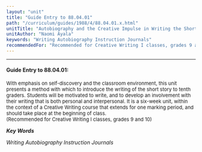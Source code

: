 ```yaml
---
layout: "unit"
title: "Guide Entry to 88.04.01"
path: "/curriculum/guides/1988/4/88.04.01.x.html"
unitTitle: "Autobiography and the Creative Impulse in Writing the Short Story"
unitAuthor: "Naomi Ayala"
keywords: "Writing Autobiography Instruction Journals"
recommendedFor: "Recommended for Creative Writing I classes, grades 9 and 10"
---
```

<body>
<hr/>
 <h4>
  Guide Entry to 88.04.01:
 </h4>
 <font size="-1">
  <dl>
   <dt>
    With emphasis on self-discovery and the classroom environment, this unit presents a method with which to introduce the writing of the short story to tenth graders. Students will be motivated to write, and to develop an involvement with their writing that is both personal and interpersonal. It is a six-week unit, within the context of a Creative Writing course that extends for one marking period, and should take place at the beginning of class.
    <dt>
     (Recommended for Creative Writing I classes, grades 9 and 10)
    </dt>
   </dt>
  </dl>
 </font>
 <p>
  <b>
   <i>
    Key Words
   </i>
  </b>
  <br/>
 </p>
 <p>
  <i>
   Writing Autobiography Instruction Journals
  </i>
 </p>

</body>
